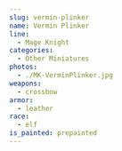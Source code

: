 ```yaml
---
slug: vermin-plinker
name: Vermin Plinker
line:
  - Mage Knight
categories:
  - Other Miniatures
photos:
  - ./MK-VerminPlinker.jpg
weapons:
  - crossbow
armor:
  - leather
race:
  - elf
is_painted: prepainted
---
```

